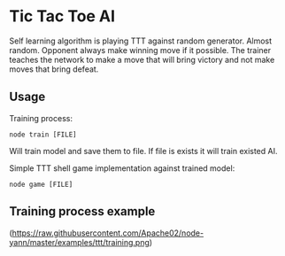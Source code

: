 # Tic Tac Toe AI

Self learning algorithm is playing TTT against random generator. Almost random. Opponent always make winning move if it possible.
The trainer teaches the network to make a move that will bring victory and not make moves that bring defeat.

## Usage

Training process:
```shell
node train [FILE]
```
Will train model and save them to file. If file is exists it will train existed AI.

Simple TTT shell game implementation against trained model:
```shell
node game [FILE]
```


## Training process example

(https://raw.githubusercontent.com/Apache02/node-yann/master/examples/ttt/training.png)
